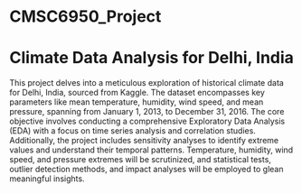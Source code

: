 # CMSC6950_Project

# Climate Data Analysis for Delhi, India

This project delves into a meticulous exploration of historical climate data for Delhi, India, sourced from Kaggle. The dataset encompasses key parameters like mean temperature, humidity, wind speed, and mean pressure, spanning from January 1, 2013, to December 31, 2016. The core objective involves conducting a comprehensive Exploratory Data Analysis (EDA) with a focus on time series analysis and correlation studies. Additionally, the project includes sensitivity analyses to identify extreme values and understand their temporal patterns. Temperature, humidity, wind speed, and pressure extremes will be scrutinized, and statistical tests, outlier detection methods, and impact analyses will be employed to glean meaningful insights.
